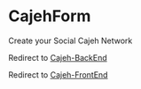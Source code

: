 # CajehForm
Create your Social Cajeh Network

Redirect to [Cajeh-BackEnd](https://github.com/ES2-UFPI/CajehForm-back-end)

Redirect to [Cajeh-FrontEnd](https://github.com/ES2-UFPI/CajehForm-front-end)
